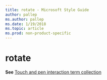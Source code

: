 ```yaml
---
title: rotate - Microsoft Style Guide
author: pallep
ms.author: pallep
ms.date: 1/19/2018
ms.topic: article
ms.prod: non-product-specific
---
```


# rotate

**See** [Touch and pen interaction term collection](/style-guide/a-z-word-list-term-collections/term-collections/touch-pen-interaction-terms)
